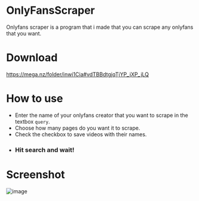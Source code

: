 # OnlyFansScraper
Onlyfans scraper is a program that i made that you can scrape any onlyfans that you want.

# Download
https://mega.nz/folder/inwi1Cia#vdTBBdtgjqTjYP_jXP_jLQ

# How to use
- Enter the name of your onlyfans creator that you want to scrape in the textbox `query`.
- Choose how many pages do you want it to scrape.
- Check the checkbox to save videos with their names.
- ### Hit search and wait!

# Screenshot
![image](https://github.com/yabelo/OnlyFansScraper/assets/111225417/c6cae322-e840-4e3b-914b-7cde178c96e1)
